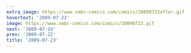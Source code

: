 ```yaml
---
extra_image: https://www.smbc-comics.com/comics/20090723after.gif
hovertext: '2009-07-23'
image: https://www.smbc-comics.com/comics/20090723.gif
next: '2009-07-24'
prev: '2009-07-22'
title: '2009-07-23'
---
```

